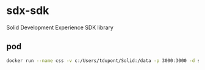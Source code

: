 # sdx-sdk
Solid Development Experience SDK library


## pod
```bash
docker run --name css -v c:/Users/tdupont/Solid:/data -p 3000:3000 -d solidproject/community-server:5
```
